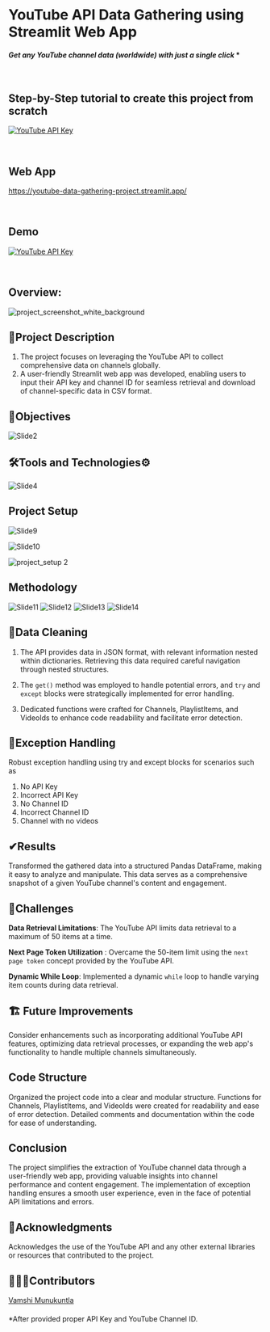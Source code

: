 # YouTube API Data Gathering using Streamlit Web App
#### *Get any YouTube channel data (worldwide) with just a single click* *

</br>

## **Step-by-Step tutorial to create this project from scratch**
[![YouTube API Key](https://res.cloudinary.com/marcomontalbano/image/upload/v1703402736/video_to_markdown/images/youtube--bW-FytTQse4-c05b58ac6eb4c4700831b2b3070cd403.jpg)](https://youtu.be/bW-FytTQse4?feature=shared "YouTube API Key")

</br>

## **Web App**
https://youtube-data-gathering-project.streamlit.app/

</br>

## **Demo**
[![YouTube API Key](https://res.cloudinary.com/marcomontalbano/image/upload/v1703402736/video_to_markdown/images/youtube--bW-FytTQse4-c05b58ac6eb4c4700831b2b3070cd403.jpg)](https://youtu.be/bW-FytTQse4?feature=shared "YouTube API Key")

</br>

## Overview:

![project_screenshot_white_background](https://github.com/Vamshi-Munukuntla/YouTube_Data_Gathering_Project/assets/100301262/5fa29ffd-7027-4241-bd56-ee375e280f38)

## 📄Project Description

1. The project focuses on leveraging the YouTube API to collect comprehensive data on channels globally. 
2. A user-friendly Streamlit web app was developed, enabling users to input their API key and channel ID for seamless retrieval and download of channel-specific data in CSV format.

## 🎯Objectives

![Slide2](https://github.com/Vamshi-Munukuntla/YouTube_Data_Gathering_Project/assets/100301262/6c465e26-49a0-4f3c-98bc-53f74dc5449a)

## 🛠Tools and Technologies⚙

![Slide4](https://github.com/Vamshi-Munukuntla/YouTube_Data_Gathering_Project/assets/100301262/21699c2b-c485-4df8-bd0f-7e2a956f694f)


## Project Setup

![Slide9](https://github.com/Vamshi-Munukuntla/YouTube_Data_Gathering_Project/assets/100301262/33deb9d5-5f9b-486b-acb5-194dc26a33ef)

![Slide10](https://github.com/Vamshi-Munukuntla/YouTube_Data_Gathering_Project/assets/100301262/721f66e1-e3b8-434b-a7e9-3ef59eae92dd)

![project_setup 2](https://github.com/Vamshi-Munukuntla/YouTube_Data_Gathering_Project/assets/100301262/2b60041a-018e-4271-82f0-6558227fd5b6)



## Methodology

![Slide11](https://github.com/Vamshi-Munukuntla/YouTube_Data_Gathering_Project/assets/100301262/a845f854-856b-4131-9ead-6b41e80e4077)
![Slide12](https://github.com/Vamshi-Munukuntla/YouTube_Data_Gathering_Project/assets/100301262/e1c53527-d4f7-445e-9833-e4513a94f301)
![Slide13](https://github.com/Vamshi-Munukuntla/YouTube_Data_Gathering_Project/assets/100301262/bd6d0f0a-9dcc-4d41-a8e8-5743d95a7a55)
![Slide14](https://github.com/Vamshi-Munukuntla/YouTube_Data_Gathering_Project/assets/100301262/a64ced12-6289-4fdb-8ed6-f4485b8198c5)


## 🧹Data Cleaning
1. The API provides data in JSON format, with relevant information nested within dictionaries. Retrieving this data required careful navigation through nested structures.

2. The `get()` method was employed to handle potential errors, and `try` and `except` blocks were strategically implemented for error handling.

3. Dedicated functions were crafted for Channels, PlaylistItems, and VideoIds to enhance code readability and facilitate error detection.

## 🤕Exception Handling

Robust exception handling using try and except blocks for scenarios such as 
1. No API Key
2. Incorrect API Key
3. No Channel ID
4. Incorrect Channel ID
5. Channel with no videos


## ✔Results
Transformed the gathered data into a structured Pandas DataFrame, making it easy to analyze and manipulate. This data serves as a comprehensive snapshot of a given YouTube channel's content and engagement.


## 🎁Challenges

**Data Retrieval Limitations**: The YouTube API limits data retrieval to a maximum of 50 items at a time.

**Next Page Token Utilization** : Overcame the 50-item limit using the `next page token` concept provided by the YouTube API.

**Dynamic While Loop**: Implemented a dynamic `while` loop to handle varying item counts during data retrieval.


## 🏗 Future Improvements

Consider enhancements such as incorporating additional YouTube API features, optimizing data retrieval processes, or expanding the web app's functionality to handle multiple channels simultaneously.

## Code Structure
Organized the project code into a clear and modular structure. Functions for Channels, PlaylistItems, and VideoIds were created for readability and ease of error detection. Detailed comments and documentation within the code for ease of understanding.

## Conclusion
The project simplifies the extraction of YouTube channel data through a user-friendly web app, providing valuable insights into channel performance and content engagement. The implementation of exception handling ensures a smooth user experience, even in the face of potential API limitations and errors.

## 🙌Acknowledgments
Acknowledges the use of the YouTube API and any other external libraries or resources that contributed to the project.

## 🙌🤝🏼Contributors
[Vamshi Munukuntla](https://github.com/Vamshi-Munukuntla)




####
*After provided proper API Key and YouTube Channel ID.







